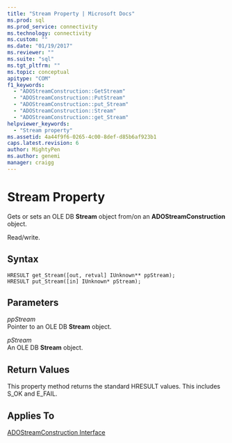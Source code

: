 ```yaml
---
title: "Stream Property | Microsoft Docs"
ms.prod: sql
ms.prod_service: connectivity
ms.technology: connectivity
ms.custom: ""
ms.date: "01/19/2017"
ms.reviewer: ""
ms.suite: "sql"
ms.tgt_pltfrm: ""
ms.topic: conceptual
apitype: "COM"
f1_keywords: 
  - "ADOStreamConstruction::GetStream"
  - "ADOStreamConstruction::PutStream"
  - "ADOStreamConstruction::put_Stream"
  - "ADOStreamConstruction::Stream"
  - "ADOStreamConstruction::get_Stream"
helpviewer_keywords: 
  - "Stream property"
ms.assetid: 4a44f9f6-0265-4c00-8def-d85b6af923b1
caps.latest.revision: 6
author: MightyPen
ms.author: genemi
manager: craigg
---
```

# Stream Property
Gets or sets an OLE DB **Stream** object from/on an **ADOStreamConstruction** object.  
  
 Read/write.  
  
## Syntax  
  
```  
HRESULT get_Stream([out, retval] IUnknown** ppStream);  
HRESULT put_Stream([in] IUnknown* pStream);  
```  
  
## Parameters  
 *ppStream*  
 Pointer to an OLE DB **Stream** object.  
  
 *pStream*  
 An OLE DB **Stream** object.  
  
## Return Values  
 This property method returns the standard HRESULT values. This includes S_OK and E_FAIL.  
  
## Applies To  
 [ADOStreamConstruction Interface](../../../ado/reference/ado-api/adostreamconstruction-interface.md)
